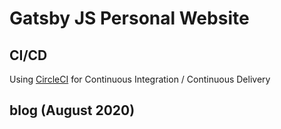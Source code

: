 # Gatsby JS Personal Website


## CI/CD

Using [CircleCI](https://circleci.com/) for Continuous Integration / Continuous Delivery

## blog (August 2020)


